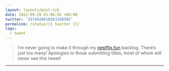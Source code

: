 ```yaml
---
layout: layouts/post.njk
date: 2022-09-28 01:06:56 +00:00
twitter: '1574928610263150592'
permalink: /status/{{ twitter }}/
tags: 
  - tweet
---
```


> I’m never going to make it through my [nestflix.fun](https://nestflix.fun) backlog. There’s just too many! Apologies to those submitting titles, most of whom will never see this tweet!

---
